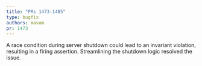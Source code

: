 ```yaml
---
title: "PRs 1473-1485"
type: bugfix
authors: mavam
pr: 1473
---
```


A race condition during server shutdown could lead to an invariant violation,
resulting in a firing assertion. Streamlining the shutdown logic resolved the
issue.
